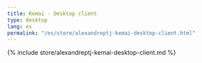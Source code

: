 ```yaml
---
title: Kemai - Desktop client
type: desktop
lang: es
permalink: "/es/store/alexandreptj-kemai-desktop-client.html"
---
```


{% include store/alexandreptj-kemai-desktop-client.md %}
